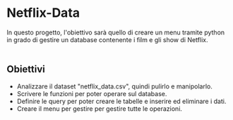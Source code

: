 # Netflix-Data

In questo progetto, l'obiettivo sarà quello di creare un menu tramite python in grado di gestire un database contenente i film e gli show di Netflix.<br><br>

## Obiettivi
- Analizzare il dataset "netflix_data.csv", quindi pulirlo e manipolarlo.
- Scrivere le funzioni per poter operare sul database.
- Definire le query per poter creare le tabelle e inserire ed eliminare i dati.
- Creare il menu per gestire per gestire tutte le operazioni.

